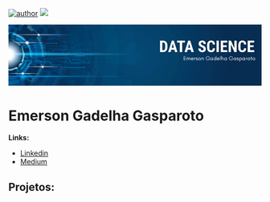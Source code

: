 [![author](https://img.shields.io/badge/author-gadelhadev-red.svg)](https://www.linkedin.com/in/emersongasparoto/) [![](https://img.shields.io/badge/python-3.7+-blue.svg)](https://www.python.org/downloads/release/python-365/) 

<p align="center">
  <img src="banner.png" >
</p>

# Emerson Gadelha Gasparoto

**Links:**
* [Linkedin](https://www.linkedin.com/in/emersongasparoto/)
* [Medium](https://medium.com/@emersongasparoto)


## Projetos:
